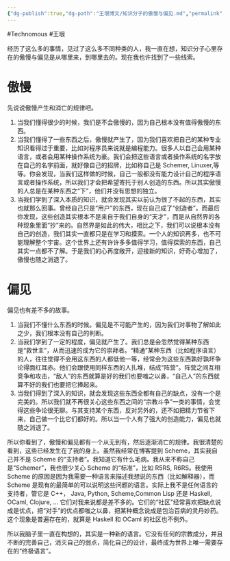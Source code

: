```yaml
---
{"dg-publish":true,"dg-path":"王垠博文/知识分子的傲慢与偏见.md","permalink":"/王垠博文/知识分子的傲慢与偏见/","created":"2023-12-13T10:13:22.000+08:00","updated":"2023-12-13T10:14:36.000+08:00"}
---
```


#Technomous #王垠 

经历了这么多的事情，见过了这么多不同种类的人，我一直在想，知识分子心里存在的傲慢与偏见是从哪里来，到哪里去的。现在我也许找到了一些线索。

# 傲慢

先说说傲慢产生和消亡的规律吧。

1. 当我们懂得很少的时候，我们是不会傲慢的，因为自己根本没有值得傲慢的东西。
2. 当我们懂得了一些东西之后，傲慢就产生了，因为我们喜欢把自己的某种专业知识看得过于重要，比如对程序员来说就是编程能力。很多人以自己会用某种语言，或者会用某种操作系统为豪。我们会把这些语言或者操作系统的名字放在自己的名字前面，就好像自己的招牌，比如称自己是 Schemer, Linuxer,等等。你会发现，当我们这样做的时候，自己一般都没有能力设计自己的程序语言或者操作系统，所以我们才会把希望寄托于别人创造的东西。所以其实傲慢的人总是在某种东西之“下”，他们并没有思想的独立。
3. 当我们学到了深入本质的知识，就会发现其实以前认为很了不起的东西，其实也就那么回事。曾经自己只是“用户”的东西，现在自己成了“创造者”。而最后你发现，这些创造其实根本不是来自于我们自身的“天才”，而是从自然界的各种现象里面“抄”来的。自然界是如此的伟大，相比之下，我们可以说根本没有自己的创造，我们其实一直都只是在学习和摸索。一个人的知识再多，也不可能理解整个宇宙。这个世界上还有许许多多值得学习，值得探索的东西，自己其实一点都不了解。于是我们的心再度敞开，迎接新的知识，好奇心增加了，傲慢也随之消退了。

# 偏见

偏见也有差不多的故事。

1. 当我们不懂什么东西的时候。偏见是不可能产生的，因为我们对事物了解如此之少，我们根本没有自己的判断。
2. 当我们学到了一定的程度，偏见就产生了。我们总是会忽然觉得某种东西是“救世主”，从而迅速的成为它的崇拜者。“精通”某种东西（比如程序语言）的人，往往觉得不会用这东西的人都低他一等，经常会为这些东西孰好孰坏争论得面红耳赤。他们会跟使用同样东西的人扎堆，结成“阵营”。阵营之间互相竞争和攻击，“敌人”的东西就算是好的我们也要嗤之以鼻，“自己人”的东西就算不好的我们也要把它捧起来。
3. 当我们得到了深入的知识，就会发现这些东西全都有自己的缺点，没有一个是完美的。所以我们就不再很关心这些东西之间的“宗教斗争”一类的事情，会觉得这些争论很无聊。与其支持某个东西，反对另外的，还不如把精力节省下来，自己做一个比它们都好的。所以当一个人有了强大的创造能力，偏见也就随之消退了。

所以你看到了，傲慢和偏见都有一个从无到有，然后逐渐消亡的规律。我很清楚的看到，这些已经发生在了我的身上。虽然我经常在博客提到 Scheme，其实我自己并不是 Scheme 的“支持者”。我知道它有什么毛病。我从来不称自己是“Schemer”，我也很少关心 Scheme 的“标准”，比如 R5RS, R6RS。我使用 Scheme 的原因是因为我需要一种语言来描述我想说的东西（比如解释器），而 Scheme 是现有的最简单的可以说明这些问题的语言。实际上我不是任何语言的支持者，管它是 C++， Java, Python, Scheme,Common Lisp 还是 Haskell, OCaml, Clojure, ... 它们对我来说都是差不多的。它们的“社区”经常喜欢把缺点说成是优点，把“对手”的优点都嗤之以鼻，把某种概念说成是包治百病的灵丹妙药。这个现象是普遍存在的，就算是 Haskell 和 OCaml 的社区也不例外。

所以我脑子里一直在构想的，其实是一种新的语言。它没有任何的宗教成分，并且不断的完善自己，消灭自己的弱点，简化自己的设计，最终成为世界上唯一需要存在的“终极语言”。